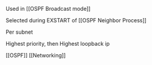 Used in [[OSPF Broadcast mode]] 

Selected during EXSTART of [[OSPF Neighbor Process]]

Per subnet

Highest priority, then Highest loopback ip

[[OSPF]]
[[Networking]]